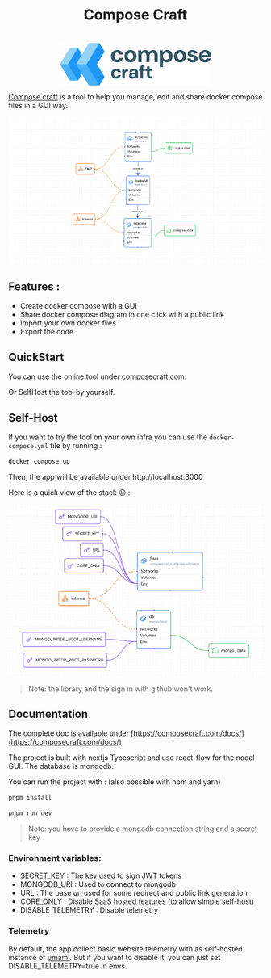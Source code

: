 <div style="display: flex; justify-content: center; flex-direction: column;gap:20px; align-items: center">
    <h1>Compose Craft</h1>
    <img src="./assets/logo_mark.jpg" width="300px">
</div>

[Compose craft](https://composecraft.com) is a tool to help you manage, edit and share docker compose files in a GUI way.

<img src="./assets/demo-img.png">

## Features :

- Create docker compose with a GUI
- Share docker compose diagram in one click with a public link
- Import your own docker files
- Export the code

## QuickStart

You can use the online tool under [composecraft.com](https://composecraft.com).

Or SelfHost the tool by yourself.

## Self-Host

If you want to try the tool on your own infra you can use the `docker-compose.yml` file by running :

```bash
docker compose up
```
 Then, the app will be available under http://localhost:3000

Here is a quick view of the stack 😉 : 

![](./assets/composecraftcompose.png)

> Note: the library and the sign in with github won't work.

## Documentation

The complete doc is available under [https://composecraft.com/docs/](https://composecraft.com/docs/)

The project is built with nextjs Typescript and use react-flow for the nodal GUI.
The database is mongodb.

You can run the project with : (also possible with npm and yarn)

```bash
pnpm install
```

```bash
pnpm run dev
```

> Note: you have to provide a mongodb connection string and a secret key

### Environment variables:

- SECRET_KEY : The key used to sign JWT tokens
- MONGODB_URI : Used to connect to mongodb
- URL : The base url used for some redirect and public link generation
- CORE_ONLY : Disable SaaS hosted features (to allow simple self-host)
- DISABLE_TELEMETRY : Disable telemetry

### Telemetry

By default, the app collect basic website telemetry with as self-hosted instance of [umami](https://umami.is).
But if you want to disable it, you can just set DISABLE_TELEMETRY=true in envs.


